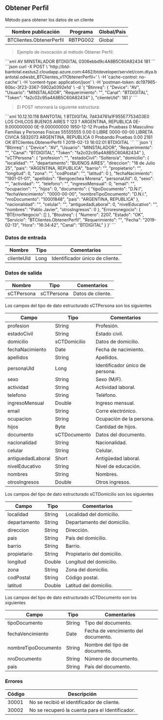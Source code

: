 ## Obtener Perfil

Método para obtener los datos de un cliente

| Nombre publicación       | Programa | Global/País |
| ------------------------ | -------- | ----------- |
| BTClientes.ObtenerPerfil | RBTPG002 | Global      |

> Ejemplo de invocación al método Obtener Perfil:

<code-group>
<code-block title="XML" active>
```xml
<soapenv:Envelope xmlns:soapenv="http://schemas.xmlsoap.org/soap/envelope/" xmlns:bts="http://uy.com.dlya.bantotal/BTSOA/">
   <soapenv:Header/>
   <soapenv:Body>
      <bts:BTClientes.ObtenerPerfil>
         <bts:Btinreq>
            <bts:Device>AV</bts:Device>
            <bts:Usuario>MINSTALADOR</bts:Usuario>
            <bts:Requerimiento></bts:Requerimiento>
            <bts:Canal>BTDIGITAL</bts:Canal>
            <bts:Token>0306ebbd9c4A8B5C60A82434</bts:Token>
         </bts:Btinreq>
         <bts:clienteUId>181</bts:clienteUId>
      </bts:BTClientes.Obtener>
   </soapenv:Body>
</soapenv:Envelope>
```
</code-block>
 
<code-block title="JSON">
```json
curl -X POST \
  'http://btd-bantotal.eastus2.cloudapp.azure.com:4462/btdeveloper/servlet/com.dlya.bantotal.odwsbt_BTClientes_v1?ObtenerPerfil=' \
  -H 'cache-control: no-cache' \
  -H 'content-type: application/json' \
  -H 'postman-token: dc197965-60bc-3f23-3367-5902a0392e1d' \
  -d '{
	"Btinreq": {
		"Device": "AV",
		"Usuario": "MINSTALADOR",
		"Requerimiento": "",
		"Canal": "BTDIGITAL",
		"Token": "fa2c02c95a4A8B5C60A82434"
	},
    "clienteUId": 181
}'
```
</code-block>
</code-group>

> El POST retornará la siguiente estructura:

<code-group>
<code-block title="XML" active>
```xml
<SOAP-ENV:Envelope xmlns:SOAP-ENV="http://schemas.xmlsoap.org/soap/envelope/" xmlns:xsd="http://www.w3.org/2001/XMLSchema" xmlns:SOAP-ENC="http://schemas.xmlsoap.org/soap/encoding/" xmlns:xsi="http://www.w3.org/2001/XMLSchema-instance">
   <SOAP-ENV:Body>
      <BTClientes.ObtenerPerfilResponse xmlns="http://uy.com.dlya.bantotal/BTSOA/">
         <Btinreq>
            <Device>10.12.10.118</Device>
            <Usuario>BANTOTAL</Usuario>
            <Requerimiento>1</Requerimiento>
            <Canal>BTDIGITAL</Canal>
            <Token>7d434761a1F955E77534D3E0</Token>
         </Btinreq>
         <sCTPersona>
            <profesion/>
            <estadoCivil/>
            <domicilio>
               <localidad>LOS CHILCOS</localidad>
               <departamento>BUENOS AIRES</departamento>
               <direccion>? 123 ?</direccion>
               <pais>ARGENTINA, REPUBLICA</pais>
               <barrio/>
               <propietario/>
               <longitud>0E-9.000000000</longitud>
               <zona/>
               <codPostal/>
               <latitud>0E-9.000000000</latitud>
            </domicilio>
            <fechaNacimiento>1950-12-12</fechaNacimiento>
            <apellidos>Prueba Pruebass</apellidos>
            <personaUId>0</personaUId>
            <sexo>Masculino</sexo>
            <actividad>Familias y Personas Fisicas</actividad>
            <telefono>55555555</telefono>
            <ingresoMensual>0.00</ingresoMensual>
            <email/>
            <ocupacion/>
            <hijos>0</hijos>
            <documento>
               <tipoDocumento>LIBRE</tipoDocumento>
               <fechaVencimiento>0000-00-00</fechaVencimiento>
               <nombreTipoDocumento>LIBRETA CIVICA</nombreTipoDocumento>
               <nroDocumento>5832073</nroDocumento>
               <pais>ARGENTINA, REPUBLICA</pais>
            </documento>
            <nacionalidad/>
            <celular/>
            <antiguedadLaboral>0</antiguedadLaboral>
            <nivelEducativo/>
            <nombres>Probando Pruebas</nombres>
            <otrosIngresos>0.00</otrosIngresos>
         </sCTPersona>
         <Erroresnegocio></Erroresnegocio>
         <Btoutreq>
            <Numero>2181</Numero>
            <Estado>OK</Estado>
            <Servicio>BTClientes.ObtenerPerfil</Servicio>
            <Requerimiento>1</Requerimiento>
            <Fecha>2019-02-13</Fecha>
            <Hora>16:02:01</Hora>
            <Canal>BTDIGITAL</Canal>
         </Btoutreq>
      </BTClientes.ObtenerPerfilResponse>
   </SOAP-ENV:Body>
</SOAP-ENV:Envelope>
```
</code-block>
 
<code-block title="JSON">
```json
'{
	"Btinreq": {
		"Device": "AV",
		"Usuario": "MINSTALADOR",
		"Requerimiento": "",
		"Canal": "BTDIGITAL",
		"Token": "fa2c02c95a4A8B5C60A82434"
	},
    "sCTPersona": {
        "profesion": "",
        "estadoCivil": "Soltero/a",
        "domicilio": {
            "localidad": "",
            "departamento": "BUENOS AIRES",
            "direccion": "18 de Julio 25",
            "pais": "ARGENTINA, REPUBLICA",
            "barrio": "",
            "propietario": "",
            "longitud": 0,
            "zona": "",
            "codPostal": "",
            "latitud": 0
        },
        "fechaNacimiento": "1901-01-01",
        "apellidos": "Bengoechea Morena",
        "personaUId": 0,
        "sexo": "",
        "actividad": "",
        "telefono": "",
        "ingresoMensual": 0,
        "email": "",
        "ocupacion": "",
        "hijos": 0,
        "documento": {
            "tipoDocumento": "D.N.I",
            "fechaVencimiento": "0000-00-00",
            "nombreTipoDocumento": "D.N.I.",
            "nroDocumento": "10001848",
            "pais": "ARGENTINA, REPUBLICA"
        },
        "nacionalidad": "",
        "celular": "",
        "antiguedadLaboral": 0,
        "nivelEducativo": "",
        "nombres": "Pablo Javier",
        "otrosIngresos": 0
    },
    "Erroresnegocio": {
        "BTErrorNegocio": []
    },
    "Btoutreq": {
        "Numero": 2207,
        "Estado": "OK",
        "Servicio": "BTClientes.ObtenerPerfil",
        "Requerimiento": "",
        "Fecha": "2019-02-13",
        "Hora": "16:34:42",
        "Canal": "BTDIGITAL"
    }
}'
```
</code-block>
</code-group>

### Datos de entrada

| Nombre     | Tipo | Comentarios                     |
| ---------- | ---- | ------------------------------- |
| clienteUId | Long | Identificador único de cliente. |

### Datos de salida

| Nombre     | Tipo       | Comentarios       |
| ---------- | ---------- | ----------------- |
| sCTPersona | sCTPersona | Datos de cliente. |

Los campos del tipo de dato estructurado sCTPersona son los siguientes

| Campo             | Tipo         | Comentarios                     |
| ----------------- | ------------ | ------------------------------- |
| profesion         | String       | Profesión.                      |
| estadoCivil       | String       | Estado civil.                   |
| domicilio         | sCTDomicilio | Datos de domicilio.             |
| fechaNacimiento   | Date         | Fecha de nacimiento.            |
| apellidos         | String       | Apellidos.                      |
| personaUId        | Long         | Identificador único de persona. |
| sexo              | String       | Sexo (M/F).                     |
| actividad         | String       | Actividad laboral.              |
| telefono          | String       | Teléfono.                       |
| ingresoMensual    | Double       | Ingreso mensual.                |
| email             | String       | Corre electrónico.              |
| ocupacion         | String       | Ocupación de la persona.        |
| hijos             | Byte         | Cantidad de hijos.              |
| documento         | sCTDocumento | Datos del documento.            |
| nacionalidad      | String       | Nacionalidad.                   |
| celular           | String       | Celular.                        |
| antiguedadLaboral | Short        | Antigüedad laboral.             |
| nivelEducativo    | String       | Nivel de educación.             |
| nombres           | String       | Nombres.                        |
| otrosIngresos     | Double       | Otros ingresos.                 |

Los campos del tipo de dato estructurado sCTDomicilio son los siguientes

| Campo        | Tipo   | Comentarios                 |
| ------------ | ------ | --------------------------- |
| localidad    | String | Localidad del domicilio.    |
| departamento | String | Departamento del domicilio. |
| direccion    | String | Dirección.                  |
| pais         | String | País del domicilio.         |
| barrio       | String | Barrio.                     |
| propietario  | String | Propietario del domicilio.  |
| longitud     | Double | Longitud del domicilio.     |
| zona         | String | Zona del domicilio.         |
| codPostal    | String | Código postal.              |
| latitud      | Double | Latitud del domicilio.      |

Los campos del tipo de dato estructurado sCTDocumento son los siguientes

| Campo               | Tipo   | Comentarios                         |
| ------------------- | ------ | ----------------------------------- |
| tipoDocumento       | String | Tipo del documento.                 |
| fechaVencimiento    | Date   | Fecha de vencimiento del documento. |
| nombreTipoDocumento | String | Nombre del tipo de documento.       |
| nroDocumento        | String | Número de documento.                |
| pais                | String | País del documento.                 |

### Errores

| Código | Descripción                                     |
| ------ | ----------------------------------------------- |
| 30001  | No se recibió el identificador de cliente.      |
| 30002  | No se recuperó la cuenta para el Identificador. |
